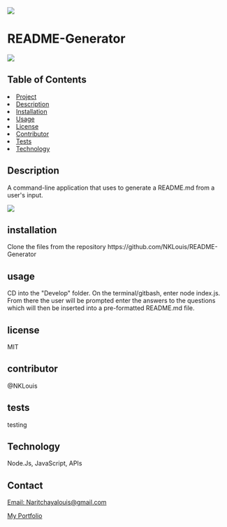 
<img src= "https://img.shields.io/badge/License-MIT-green">
<h1> README-Generator</h1>
<img src="https://avatars3.githubusercontent.com/u/58704859?v=4">
    
<h2> Table of Contents </h2>
<li><a href="#title">Project</a></li>
<li><a href="#description">Description</a></li>  
<li><a href="#installation">Installation</a></li> 
<li><a href="#usage">Usage</a></li> 
<li><a href="#license">License</a></li> 
<li><a href="#contributor">Contributor</a></li>   
<li><a href="#test">Tests</a></li> 
<li><a href="#technology">Technology</a></li>   
   
<h2 id="description"> Description </h2>
<p>A command-line application that uses to generate a README.md from a user's input.</p>

![](http://g.recordit.co/vLnCTX8OIY.gif)

<h2 id="description"> installation </h2>
<p>Clone the files from the repository https://github.com/NKLouis/README-Generator​</p>

<h2 id="description"> usage </h2>
<p>​CD into the "Develop" folder. On the terminal/gitbash, enter node index.js. From there the user will be prompted enter the answers to the questions which will then be inserted into a pre-formatted README.md file.</p>

<h2 id="description"> license </h2>
<p>MIT</p>

<h2 id="description"> contributor </h2>
<p>@NKLouis</p>

<h2 id="description"> tests </h2>
<p>testing</p>

<h2 id="description"> Technology </h2>
<p> Node.Js, JavaScript, APIs</p>

<h2> Contact </h2>
<a href= "Naritchayalouis@Gmail.com">Email: Naritchayalouis@gmail.com</a> 

<a href= "https://nklouis.github.io/Portfolio/">My Portfolio</a> 